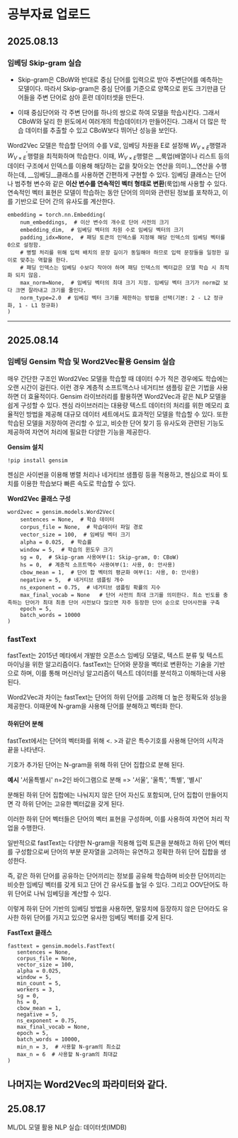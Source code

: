 # 공부자료 업로드

## 2025.08.13
### 임베딩 Skip-gram 실습
- Skip-gram은 CBoW와 반대로 중심 단어를 입력으로 받아 주변단어를 예측하는 모델이다. 따라서 Skip-gram은 중심 단어를 기준으로 양쪽으로 윈도 크기만큼 단어들을 주변 단어로 삼아 훈련 데이터셋을 만든다.
  
- 이때 중심단어와 각 주변 단어를 하나의 쌍으로 하여 모델을 학습시킨다. 그래서 CBoW와 달리 한 윈도에서 여러개의 학습데이터가 만들어진다. 그래서 더 많은 학습 데이터를 추출할 수 있고 CBoW보다 뛰어난 성능을 보인다.

Word2Vec 모델은 학습할 단어의 수를 V로, 임베딩 차원을 E로 설정해 $W_{V\times E}$행렬과 $W_{V\times E}^\prime$행렬을 최적화하며 학습한다. 이때, $W_{V\times E}$행렬은 __룩업(배열이나 리스트 등의 데이터 구조에서 인덱스를 이용해 해당하는 값을 찾아오는 연산을 의미.)__연산을 수행하는데, __임베딩__클래스를 사용하면 간편하게 구현할 수 있다.
임베딩 클래스는 단어나 범주형 변수와 같은 __이산 변수를 연속적인 벡터 형태로 변환__(룩업)해 사용할 수 있다. 연속적인 벡터 표현은 모델이 학습하는 동안 단어의 의미와 관련된 정보를 포착하고, 이를 기반으로 단어 간의 유사도를 계산한다.
```
embedding = torch.nn.Embedding(
    num_embeddings,  # 이산 변수의 개수로 단어 사전의 크기
    embedding_dim,  # 임베딩 벡터의 차원 수로 임베딩 벡터의 크기
    padding_idx=None,  # 패딩 토큰의 인덱스를 지정해 해당 인덱스의 임베딩 벡터를 0으로 설정함. 
    # 병렬 처리를 위해 입력 배치의 문장 길이가 동일해야 하므로 입력 문장들을 일정한 길이로 맞추는 역할을 한다.
    # 패딩 인덱스는 임베딩 수보다 작아야 하며 패딩 인덱스의 벡터값은 모델 학습 시 최적화 되지 않음.
    max_norm=None,  # 임베딩 벡터의 최대 크기 지정. 임베딩 벡터 크기가 norm값 보다 크면 잘라내고 크기를 줄인다.
    norm_type=2.0  # 임베깅 벡터 크기를 제한하는 방법을 선택(기본: 2 - L2 정규화, 1 - L1 정규화)
)
```
-----------------------------------
## 2025.08.14
### 임베딩 Gensim 학습 및 Word2Vec활용 Gensim 실습
매우 간단한 구조인 Word2Vec 모델을 학습할 때 데이터 수가 적은 경우에도 학습에는 오랜 시간이 걸린다. 이런 경우 계층적 소프트맥스나 네거티브 샘플링 같은 기법을 사용하면 더 효율적이다.
Gensim 라이브러리를 활용하면 Word2Vec과 같은 NLP 모델을 쉽게 구성할 수 있다. 젠심 라이브러리는 대용량 텍스트 데이터의 처리를 위한 메모리 효율적인 방법을 제공해 대규모 데이터 세트에서도 효과적인 모델을 학습할 수 있다.
또한 학습된 모델을 저장하여 관리할 수 있고, 비슷한 단어 찾기 등 유사도와 관련된 기능도 제공하여 자연어 처리에 필요한 다양한 기능을 제공한다.

**Gensim 설치**
```
!pip install gensim
```

젠심은 사이썬을 이용해 병렬 처리나 네거티브 샘플링 등을 적용하고, 젠심으로 파이 토치를 이용한 학습보다 빠른 속도로 학습할 수 있다.

**Word2Vec 클래스 구성**
```
word2vec = gensim.models.Word2Vec(
    sentences = None,  # 학습 데이터
    corpus_file = None,  # 학습데이터 파일 경로
    vector_size = 100,  # 임베딩 벡터 크기
    alpha = 0.025,  # 학습률
    window = 5,  # 학습의 윈도우 크기
    sg = 0,  # Skip-gram 사용여부(1: Skip-gram, 0: CBoW)
    hs = 0,  # 계층적 소프트맥수 사용여부(1: 사용, 0: 안사용)
    cbow_mean = 1,  # 단어 합 벡터의 평균화 여부(1: 사용, 0: 안사용)
    negative = 5,  # 네거티브 샘플링 개수
    ns_exponent = 0.75,  # 네거티브 샘플링 확률의 지수
    max_final_vocab = None   # 단어 사전의 최대 크기를 의미한다. 최소 빈도를 충족하는 단어가 최대 최종 단어 사전보다 많으면 자주 등장한 단어 순으로 단어사전을 구축
    epoch = 5,
    batch_words = 10000
)
```

### fastText
fastText는 2015년 메타에서 개발한 오픈소스 임베딩 모델로, 텍스트 분류 및 텍스트 마이닝을 위한 알고리즘이다. fastText는 단어와 문장을 벡터로 변환하는 기술을 기반으로 하며, 이를 통해 머신러닝 알고리즘이 텍스트 데이터를 분석하고 이해하는데 사용된다.

Word2Vec과 차이는 fastText는 단어의 하위 단어를 고려해 더 높은 정확도와 성능을 제공한다. 이때문에 N-gram을 사용해 단어를 분해하고 벡터화 한다.

#### 하위단어 분해
fastText에서는 단어의 벡터화를 위해 <. >과 같은 특수기호를 사용해 단어의 시작과 끝을 나타낸다.

기호가 추가된 단어는 N-gram을 위해 하위 단어 집합으로 분해 된다.

**예시**
'서울특별시' n=2인 바이그램으로 분해
 => '서울', '울특', '특별', '별시'

분해된 하위 단어 집합에는 나눠지지 않은 단어 자신도 포함되며, 단어 집합이 만들어지면 각 하위 단어는 고유한 벡터값을 갖게 된다.

 이러한 하위 단어 벡터들은 단어의 벡터 표현을 구성하며, 이를 사용하여 자연어 처리 작업을 수행한다.

 일반적으로 fastText는 다양한 N-gram을 적용해 입력 토큰을 분해하고 하위 단어 벡터를 구성함으로써 단어의 부분 문자열을 고려하는 유연하고 정확한 하위 단어 집합을 생성한다.

 즉, 같은 하위 단어를 공유하는 단어끼리는 정보를 공유해 학습하며 비슷한 단어끼리는 비슷한 임베딩 벡터를 갖게 되고 단어 간 유사도를 높일 수 있다. 그리고 OOV단어도 하위 단어로 나눠 임베딩을 계산할 수 있다.

 이렇게 하위 단어 기반의 임베딩 방법을 사용하면, 말뭉치에 등장하지 않은 단어라도 유사한 하위 단어를 가지고 있으면 유사한 임베딩 벡터를 갖게 된다.
 
**FastText 클래스**
```
fasttext = gensim.models.FastText(
   sentences = None,
   corpus_file = None,
   vector_size = 100,
   alpha = 0.025,
   window = 5,
   min_count = 5,
   workers = 3,
   sg = 0,
   hs = 0,
   cbow_mean = 1,
   negative = 5,
   ns_exponent = 0.75,
   max_final_vocab = None,
   epoch = 5,
   batch_words = 10000,
   min_n = 3,  # 사용할 N-gram의 최소값
   max_n = 6  # 사용할 N-gram의 최대값
)
```
나머지는 Word2Vec의 파라미터와 같다.
-----------------------------------
## 25.08.17

ML/DL 모델 활용 NLP 실습: 데이터셋(IMDB)
